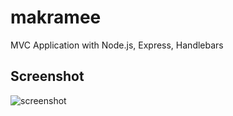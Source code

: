 # makramee
MVC Application with Node.js, Express, Handlebars

## Screenshot

![screenshot](https://user-images.githubusercontent.com/38568843/192147524-174f77ab-f333-4a16-8b5f-47f1645e4dd4.jpg)
